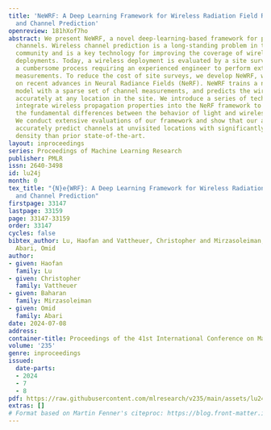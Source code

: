 ```yaml
---
title: 'NeWRF: A Deep Learning Framework for Wireless Radiation Field Reconstruction
  and Channel Prediction'
openreview: 181hXof7ho
abstract: We present NeWRF, a novel deep-learning-based framework for predicting wireless
  channels. Wireless channel prediction is a long-standing problem in the wireless
  community and is a key technology for improving the coverage of wireless network
  deployments. Today, a wireless deployment is evaluated by a site survey which is
  a cumbersome process requiring an experienced engineer to perform extensive channel
  measurements. To reduce the cost of site surveys, we develop NeWRF, which is based
  on recent advances in Neural Radiance Fields (NeRF). NeWRF trains a neural network
  model with a sparse set of channel measurements, and predicts the wireless channel
  accurately at any location in the site. We introduce a series of techniques that
  integrate wireless propagation properties into the NeRF framework to account for
  the fundamental differences between the behavior of light and wireless signals.
  We conduct extensive evaluations of our framework and show that our approach can
  accurately predict channels at unvisited locations with significantly lower measurement
  density than prior state-of-the-art.
layout: inproceedings
series: Proceedings of Machine Learning Research
publisher: PMLR
issn: 2640-3498
id: lu24j
month: 0
tex_title: "{N}e{WRF}: A Deep Learning Framework for Wireless Radiation Field Reconstruction
  and Channel Prediction"
firstpage: 33147
lastpage: 33159
page: 33147-33159
order: 33147
cycles: false
bibtex_author: Lu, Haofan and Vattheuer, Christopher and Mirzasoleiman, Baharan and
  Abari, Omid
author:
- given: Haofan
  family: Lu
- given: Christopher
  family: Vattheuer
- given: Baharan
  family: Mirzasoleiman
- given: Omid
  family: Abari
date: 2024-07-08
address:
container-title: Proceedings of the 41st International Conference on Machine Learning
volume: '235'
genre: inproceedings
issued:
  date-parts:
  - 2024
  - 7
  - 8
pdf: https://raw.githubusercontent.com/mlresearch/v235/main/assets/lu24j/lu24j.pdf
extras: []
# Format based on Martin Fenner's citeproc: https://blog.front-matter.io/posts/citeproc-yaml-for-bibliographies/
---
```

